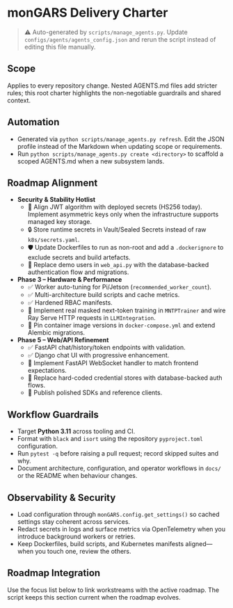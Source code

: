 # monGARS Delivery Charter

> ⚠️ Auto-generated by `scripts/manage_agents.py`. Update `configs/agents/agents_config.json` and rerun the script instead of editing this file manually.

## Scope

Applies to every repository change. Nested AGENTS.md files add stricter rules; this root charter
highlights the non-negotiable guardrails and shared context.

## Automation

- Generated via `python scripts/manage_agents.py refresh`. Edit the JSON profile instead of the
    Markdown when updating scope or requirements.
- Run `python scripts/manage_agents.py create <directory>` to scaffold a scoped AGENTS.md when a new
    subsystem lands.

## Roadmap Alignment

- **Security & Stability Hotlist**
  - 🔐 Align JWT algorithm with deployed secrets (HS256 today). Implement asymmetric keys only when the infrastructure supports managed key storage.
  - 🔒 Store runtime secrets in Vault/Sealed Secrets instead of raw `k8s/secrets.yaml`.
  - 🛡️ Update Dockerfiles to run as non-root and add a `.dockerignore` to exclude secrets and build artefacts.
  - 👤 Replace demo users in `web_api.py` with the database-backed authentication flow and migrations.
- **Phase 3 – Hardware & Performance**
  - ✅ Worker auto-tuning for Pi/Jetson (`recommended_worker_count`).
  - ✅ Multi-architecture build scripts and cache metrics.
  - ✅ Hardened RBAC manifests.
  - 🔄 Implement real masked next-token training in `MNTPTrainer` and wire Ray Serve HTTP requests in `LLMIntegration`.
  - 🔄 Pin container image versions in `docker-compose.yml` and extend Alembic migrations.
- **Phase 5 – Web/API Refinement**
  - ✅ FastAPI chat/history/token endpoints with validation.
  - ✅ Django chat UI with progressive enhancement.
  - 🔄 Implement FastAPI WebSocket handler to match frontend expectations.
  - 🔄 Replace hard-coded credential stores with database-backed auth flows.
  - 🚧 Publish polished SDKs and reference clients.

## Workflow Guardrails

- Target **Python 3.11** across tooling and CI.
- Format with `black` and `isort` using the repository `pyproject.toml` configuration.
- Run `pytest -q` before raising a pull request; record skipped suites and why.
- Document architecture, configuration, and operator workflows in `docs/` or the README when behaviour
    changes.

## Observability & Security

- Load configuration through `monGARS.config.get_settings()` so cached settings stay coherent across
    services.
- Redact secrets in logs and surface metrics via OpenTelemetry when you introduce background workers
    or retries.
- Keep Dockerfiles, build scripts, and Kubernetes manifests aligned—when you touch one, review the
    others.

## Roadmap Integration

Use the focus list below to link workstreams with the active roadmap. The script keeps this section
current when the roadmap evolves.
